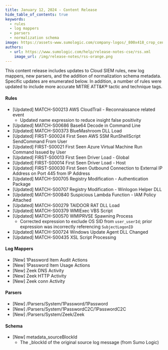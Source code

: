 ```yaml
---
title: January 12, 2024 - Content Release
hide_table_of_contents: true
keywords:
  - rules
  - log mappers
  - parsers
  - normalization schema
image: https://assets-www.sumologic.com/company-logos/_800x418_crop_center-center_82_none/SumoLogic_Preview_600x600.jpg
authors:
  - url: https://www.sumologic.com/help/release-notes-cse/rss.xml
    image_url: /img/release-notes/rss-orange.png
---
```


This content release includes updates to Cloud SIEM rules, new log mappers, new parsers, and the addition of normalization schema metadata. Specific updates are enumerated below. In addition, a number of rules were updated to include more accurate MITRE ATT&amp;K&reg; tactic and technique tags.

#### Rules

* [Updated] MATCH-S00213 AWS CloudTrail - Reconnaissance related event
  * Updated name expression to reduce insight false positivity
* [Updated] MATCH-S00686 Base64 Decode in Command Line
* [Updated] MATCH-S00373 BlueMashroom DLL Load
* [Updated] FIRST-S00024 First Seen AWS SSM RunShellScript SendCommand From User
* [Updated] FIRST-S00021 First Seen Azure Virtual Machine Run Command Issued by User
* [Updated] FIRST-S00013 First Seen Driver Load - Global
* [Updated] FIRST-S00014 First Seen Driver Load - Host
* [Updated] FIRST-S00030 First Seen Outbound Connection to External IP Address on Port 445 from IP Address
* [Updated] MATCH-S00705 Registry Modification - Authentication Package
* [Updated] MATCH-S00707 Registry Modification - Winlogon Helper DLL
* [Updated] MATCH-S00840 Suspicious Lambda Function - IAM Policy Attached
* [Updated] MATCH-S00279 TAIDOOR RAT DLL Load
* [Updated] MATCH-S00379 WMIExec VBS Script
* [Updated] MATCH-S00570 WMIPRVSE Spawning Process
  * Corrected expression to exclude OS SID from `user_userId`; prior expression was incorrectly referencing `SubjectLogonID`
* [Updated] MATCH-S00724 Windows Update Agent DLL Changed
* [Updated] MATCH-S00435 XSL Script Processing

#### Log Mappers

* [New] 1Password Item Audit Actions
* [New] 1Password Item Usage Actions
* [New] Zeek DNS Activity
* [New] Zeek HTTP Activity
* [New] Zeek conn Activity

#### Parsers

* [New] /Parsers/System/1Password/1Password
* [New] /Parsers/System/1PasswordC2C/1PasswordC2C
* [New] /Parsers/System/Zeek/Zeek

#### Schema
* [New] metadata_sourceBlockId
  * The \_blockId of the original source log message (from Sumo Logic)
